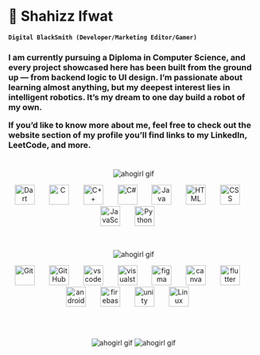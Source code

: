 # 🍔 Shahizz Ifwat

**`Digital BlackSmith (Developer/Marketing Editor/Gamer)`**

<h3>
I am currently pursuing a Diploma in Computer Science, and every project showcased here has been built from the ground up — from backend logic to UI design. I’m passionate about learning almost anything, but my deepest interest lies in intelligent robotics. It’s my dream to one day build a robot of my own. <br />

If you’d like to know more about me, feel free to check out the website section of my profile you’ll find links to my LinkedIn, LeetCode, and more.
<h3 />

#
<p align="center">
  <img src="https://github.com/user-attachments/assets/fa5482ce-82f2-428e-9e76-b0200e90f9fd" alt="ahogirl gif" style="max-width: 100%; height: auto;">
</p>
<p align="center">
  <img  alt="Dart" width="40px" style="padding-right:25px;" src="https://cdn.jsdelivr.net/gh/devicons/devicon@latest/icons/dart/dart-original.svg" />
  
  <img  alt="C" width="40px" style="padding-right:25px;" src="https://cdn.jsdelivr.net/gh/devicons/devicon@latest/icons/c/c-original.svg" />
  <img  alt="C++" width="40px" style="padding-right:25px;" src="https://cdn.jsdelivr.net/gh/devicons/devicon@latest/icons/cplusplus/cplusplus-original.svg" />
  <img  alt="C#" width="40px" style="padding-right:25px;" src="https://cdn.jsdelivr.net/gh/devicons/devicon@latest/icons/csharp/csharp-original.svg" />
  <img  alt="Java" width="40px" style="padding-right:25px;" src="https://cdn.jsdelivr.net/gh/devicons/devicon/icons/java/java-original.svg"/>
  <img  alt="HTML" width="40px" style="padding-right:25px;" src="https://cdn.jsdelivr.net/gh/devicons/devicon/icons/html5/html5-plain.svg" />
  <img  alt="CSS" width="40px" style="padding-right:25px;" src="https://cdn.jsdelivr.net/gh/devicons/devicon/icons/css3/css3-plain.svg" />
  <img  alt="JavaScript" width="40px" style="padding-right:25px;" src="https://cdn.jsdelivr.net/gh/devicons/devicon/icons/javascript/javascript-plain.svg" />
  <img  alt="Python" width="40px" style="padding-right:25px;" src="https://cdn.jsdelivr.net/gh/devicons/devicon/icons/python/python-plain.svg" />
</p>
<br />

<p align="center">
  <img src="https://github.com/user-attachments/assets/76dacbc0-800b-4e5d-865c-1ff59b416d6d" alt="ahogirl gif" style="max-width: 100%; height: auto;">
</p>
<p align="center">
  <img  alt="Git" width="40px" style="padding-right:25px;" src="https://cdn.jsdelivr.net/gh/devicons/devicon/icons/git/git-original.svg" />
  <img  alt="GitHub" width="40px" style="padding-right:25px;" src="https://cdn.jsdelivr.net/gh/devicons/devicon/icons/github/github-original.svg" />
  <img  alt="vscode" width="40px" style="padding-right:25px;" src="https://cdn.jsdelivr.net/gh/devicons/devicon@latest/icons/vscode/vscode-original.svg" />
  <img  alt="visualstudio" width="40px" style="padding-right:25px;" src="https://cdn.jsdelivr.net/gh/devicons/devicon@latest/icons/visualstudio/visualstudio-original.svg" />
  <img  alt="figma" width="40px" style="padding-right:25px;" src="https://cdn.jsdelivr.net/gh/devicons/devicon@latest/icons/figma/figma-original.svg" />
  <img  alt="canva" width="40px" style="padding-right:25px;" src="https://cdn.jsdelivr.net/gh/devicons/devicon@latest/icons/canva/canva-original.svg" />
  <img  alt="flutter" width="40px" style="padding-right:25px;" src="https://cdn.jsdelivr.net/gh/devicons/devicon@latest/icons/flutter/flutter-original.svg" />
  <img  alt="androidstudio" width="40px" style="padding-right:25px;" src="https://cdn.jsdelivr.net/gh/devicons/devicon@latest/icons/androidstudio/androidstudio-original.svg" />
  <img  alt="firebase" width="40px" style="padding-right:25px;" src="https://cdn.jsdelivr.net/gh/devicons/devicon@latest/icons/firebase/firebase-original.svg" />
  <img  alt="unity" width="40px" style="padding-right:25px;" src="https://cdn.jsdelivr.net/gh/devicons/devicon@latest/icons/unity/unity-original.svg" />
  <img  alt="Linux" width="40px" style="padding-right:25px;" src="https://cdn.jsdelivr.net/gh/devicons/devicon/icons/linux/linux-original.svg" />
</p>
<br />

##
<p align="center">
  <img src="https://github.com/user-attachments/assets/a92e7b8a-2f3f-4cf2-987a-7b4c0136fff5" alt="ahogirl gif" style="max-width: 100%; height: auto;">
  <img src="https://github.com/user-attachments/assets/24a6e199-c712-44ca-9a85-9e27998dc692" alt="ahogirl gif" style="max-width: 100%; height: auto;">
</p>
